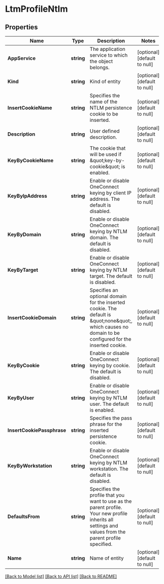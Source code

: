 # LtmProfileNtlm

## Properties
Name | Type | Description | Notes
------------ | ------------- | ------------- | -------------
**AppService** | **string** | The application service to which the object belongs. | [optional] [default to null]
**Kind** | **string** | Kind of entity | [optional] [default to null]
**InsertCookieName** | **string** | Specifies the name of the NTLM persistence cookie to be inserted. | [optional] [default to null]
**Description** | **string** | User defined description. | [optional] [default to null]
**KeyByCookieName** | **string** | The cookie that will be used if \&quot;key-by-cookie\&quot; is enabled. | [optional] [default to null]
**KeyByIpAddress** | **string** | Enable or disable OneConnect keying by client IP address. The default is disabled. | [optional] [default to null]
**KeyByDomain** | **string** | Enable or disable OneConnect keying by NTLM domain. The default is disabled. | [optional] [default to null]
**KeyByTarget** | **string** | Enable or disable OneConnect keying by NTLM target. The default is disabled. | [optional] [default to null]
**InsertCookieDomain** | **string** | Specifies an optional domain for the inserted cookie. The default is \&quot;none\&quot;, which causes no domain to be configured for the inserted cookie. | [optional] [default to null]
**KeyByCookie** | **string** | Enable or disable OneConnect keying by cookie. The default is disabled. | [optional] [default to null]
**KeyByUser** | **string** | Enable or disable OneConnect keying by NTLM user. The default is enabled. | [optional] [default to null]
**InsertCookiePassphrase** | **string** | Specifies the pass phrase for the inserted persistence cookie. | [optional] [default to null]
**KeyByWorkstation** | **string** | Enable or disable OneConnect keying by NTLM workstation. The default is disabled. | [optional] [default to null]
**DefaultsFrom** | **string** | Specifies the profile that you want to use as the parent profile. Your new profile inherits all settings and values from the parent profile specified. | [optional] [default to null]
**Name** | **string** | Name of entity | [optional] [default to null]

[[Back to Model list]](../README.md#documentation-for-models) [[Back to API list]](../README.md#documentation-for-api-endpoints) [[Back to README]](../README.md)


